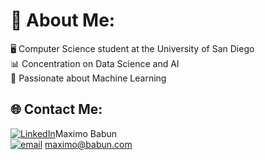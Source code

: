 # 💫 About Me:
🖥️ Computer Science student at the University of San Diego<br>📊 Concentration on Data Science and AI<br>🤖 Passionate about Machine Learning


## 🌐 Contact Me:
[![LinkedIn](https://img.shields.io/badge/LinkedIn-%230077B5.svg?logo=linkedin&logoColor=white)](https://linkedin.com/in/Maximo-Babun)Maximo Babun <br> [![email](https://img.shields.io/badge/Email-D14836?logo=gmail&logoColor=white)](mailto:maximo@babun.com) maximo@babun.com
